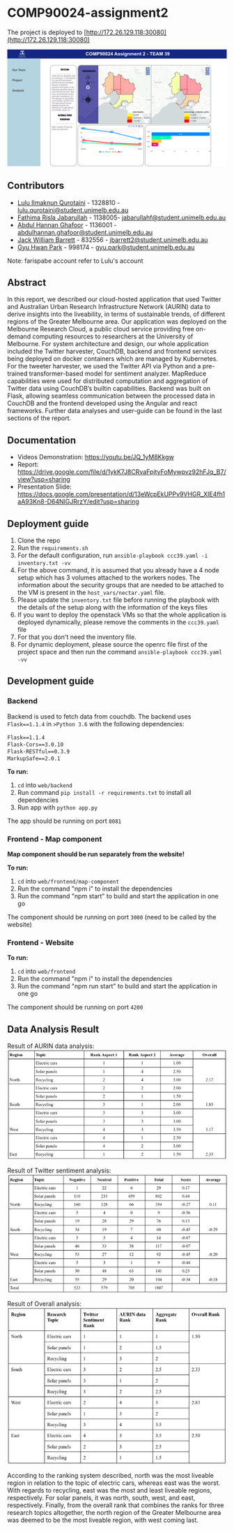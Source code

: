 # COMP90024-assignment2

The project is deployed to [http://172.26.129.118:30080](http://172.26.129.118:30080)

![Website screenshot](documentation/screenshot.png)

## Contributors
* [Lulu Ilmaknun Qurotaini](https://github.com/luluilmaknun) - 1328810 - lulu.qurotaini@student.unimelb.edu.au
* [Fathima Risla Jabarullah](https://github.com/rizlajf) - 1138005- jabarullahf@student.unimelb.edu.au
* [Abdul Hannan Ghafoor](https://github.com/AH-G) - 1136001 - abdulhannan.ghafoor@student.unimelb.edu.au
* [Jack William Barrett](https://github.com/shitathakin) - 832556 - jbarrett2@student.unimelb.edu.au
* [Gyu Hwan Park](https://github.com/rbghks0126) - 998174 - gyu.park@student.unimelb.edu.au

Note: farispabe account refer to Lulu's account


## Abstract
In this report, we described our cloud-hosted application that used Twitter and Australian Urban Research Infrastructure Network (AURIN) data to derive insights into the liveability, in terms of sustainable trends, of different regions of the Greater Melbourne area. Our application was deployed on the Melbourne Research Cloud, a public cloud service providing free on-demand computing resources to researchers at the University of Melbourne. For system architecture and design, our whole application included the Twitter harvester, CouchDB, backend and frontend services being deployed on docker containers which are managed by Kubernetes. For the tweeter harvester, we used the Twitter API via Python and a pre-trained transformer-based model for sentiment analyzer. MapReduce capabilities were used for distributed computation and aggregation of Twitter data using CouchDB’s builtin capabilities. Backend was built on Flask, allowing seamless communication between the processed data in CouchDB and the frontend developed using the Angular and react frameworks. Further data analyses and user-guide can be found in the last sections of the report.


## Documentation
* Videos Demonstration: https://youtu.be/JQ_1yM8Kkgw
* Report: https://drive.google.com/file/d/1ykK7J8CRvaFpjtyFoMywpvz92hFJq_B7/view?usp=sharing
* Presentation Slide: https://docs.google.com/presentation/d/13eWcpEkUPPv9VHGR_XIE4fh1aA93Kn8-D64NlGJRrzY/edit?usp=sharing

## Deployment guide
1. Clone the repo
2. Run the `requirements.sh`
3. For the default configuration, run       `ansible-playbook ccc39.yaml -i inventory.txt -vv`
4. For the above command, it is assumed that you already have a 4 node setup which has 3 volumes attached to the workers nodes. The information about the security groups that are needed to be attached to the VM is present in the `host_vars/nectar.yaml` file.
5. Please update the `inventory.txt` file before running the playbook with the details of the setup along with the information of the keys files
6. If you want to deploy the openstack VMs so that the whole application is deployed dynamically, please remove the comments in the `ccc39.yaml` file
7. For that you don't need the inventory file. 
8. For dynamic deployment, please source the openrc file first of the project space and then run the command `ansible-playbook ccc39.yaml -vv`


## Development guide
### Backend
Backend is used to fetch data from couchdb. The backend uses `Flask==1.1.4` in `>Python 3.6` with the following dependencies:

```
Flask==1.1.4
Flask-Cors==3.0.10
Flask-RESTful==0.3.9
MarkupSafe==2.0.1
```

**To run:**
1. `cd` into `web/backend`
2. Run command `pip install -r requirements.txt` to install all dependencies
3. Run app with `python app.py`

The app should be running on port `8081`

### Frontend - Map component
**Map component should be run separately from the website!**

**To run:**
1. `cd` into `web/frontend/map-component`
2. Run the command "npm i" to install the dependencies
3. Run the command "npm start" to build and start the application in one go

The component should be running on port `3000` (need to be called by the website)

### Frontend - Website

**To run:**
1. `cd` into `web/frontend`
1. Run the command "npm i" to install the dependencies
2. Run the command "npm run start" to build and start the application in one go

The component should be running on port `4200`

## Data Analysis Result

Result of AURIN data analysis:
![AURIN analysis result](documentation/aurin_analysis.png)

Result of Twitter sentiment analysis:
![Twitter analysis result](documentation/twitter_analysis.png)

Result of Overall analysis:
![Overall result](documentation/overall_result.png)

According to the ranking system described, north was the most liveable region in relation to the topic of electric cars, whereas east was the worst. With regards to recycling, east was the most and least liveable regions, respectively. For solar panels, it was north, south, west, and east, respectively. Finally, from the overall rank that combines the ranks for three research topics altogether, the north region of the Greater Melbourne area was deemed to be the most liveable region, with west coming last.
